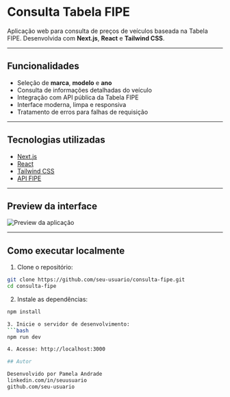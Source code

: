 # Consulta Tabela FIPE

Aplicação web para consulta de preços de veículos baseada na Tabela FIPE. Desenvolvida com **Next.js**, **React** e **Tailwind CSS**.

---

## Funcionalidades

- Seleção de **marca**, **modelo** e **ano**
- Consulta de informações detalhadas do veículo
- Integração com API pública da Tabela FIPE
- Interface moderna, limpa e responsiva
- Tratamento de erros para falhas de requisição

---

## Tecnologias utilizadas

- [Next.js](https://nextjs.org/)
- [React](https://react.dev/)
- [Tailwind CSS](https://tailwindcss.com/)
- [API FIPE](https://deividfortuna.github.io/fipe/)

---

## Preview da interface

![Preview da aplicação](https://via.placeholder.com/800x400.png?text=Consulta+FIPE+Preview)

---

## Como executar localmente

1. Clone o repositório:

```bash
git clone https://github.com/seu-usuario/consulta-fipe.git
cd consulta-fipe
```
2. Instale as dependências:
```bash
npm install

3. Inicie o servidor de desenvolvimento:
```bash
npm run dev

4. Acesse: http://localhost:3000

## Autor

Desenvolvido por Pamela Andrade
linkedin.com/in/seuusuario
github.com/seu-usuario
